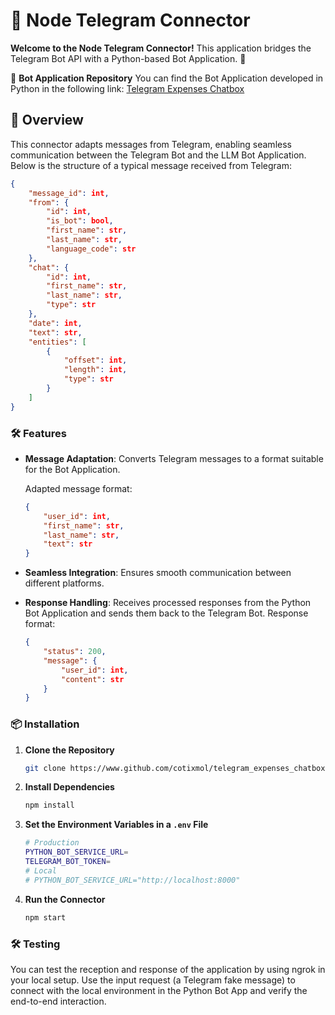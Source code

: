 # 🚀 Node Telegram Connector

**Welcome to the Node Telegram Connector!** This application bridges the Telegram Bot API with a Python-based Bot Application. 🎉

🔗 **Bot Application Repository**
You can find the Bot Application developed in Python in the following link:
[Telegram Expenses Chatbox](https://www.github.com/cotixmol/telegram_expenses_chatbox)

## 📜 Overview

This connector adapts messages from Telegram, enabling seamless communication between the Telegram Bot and the LLM Bot Application. Below is the structure of a typical message received from Telegram:

```json
{
    "message_id": int,
    "from": {
        "id": int,
        "is_bot": bool,
        "first_name": str,
        "last_name": str,
        "language_code": str
    },
    "chat": {
        "id": int,
        "first_name": str,
        "last_name": str,
        "type": str
    },
    "date": int,
    "text": str,
    "entities": [
        {
            "offset": int,
            "length": int,
            "type": str
        }
    ]
}
```

### 🛠️ Features

- **Message Adaptation**: Converts Telegram messages to a format suitable for the Bot Application.
  
  Adapted message format:
  ```json
  {
      "user_id": int,
      "first_name": str,
      "last_name": str,
      "text": str
  }
  ```

- **Seamless Integration**: Ensures smooth communication between different platforms.

- **Response Handling**: Receives processed responses from the Python Bot Application and sends them back to the Telegram Bot. Response format:
  ```json
  {
      "status": 200,
      "message": {
          "user_id": int,
          "content": str
      }
  }
  ```

### 📦 Installation

1. **Clone the Repository**
    ```sh
    git clone https://www.github.com/cotixmol/telegram_expenses_chatbox
    ```

2. **Install Dependencies**
    ```sh
    npm install
    ```

3. **Set the Environment Variables in a `.env` File**
    ```sh
    # Production
    PYTHON_BOT_SERVICE_URL=
    TELEGRAM_BOT_TOKEN=
    # Local
    # PYTHON_BOT_SERVICE_URL="http://localhost:8000"
    ```

4. **Run the Connector**
    ```sh
    npm start
    ```

### 🛠️ Testing

You can test the reception and response of the application by using ngrok in your local setup. Use the input request (a Telegram fake message) to connect with the local environment in the Python Bot App and verify the end-to-end interaction.